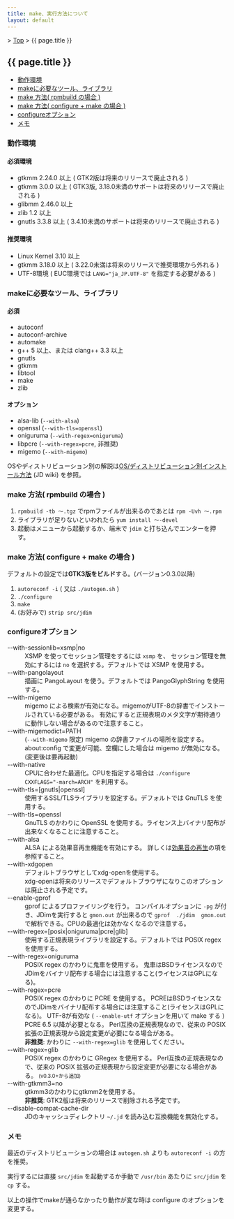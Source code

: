 ```yaml
---
title: make、実行方法について
layout: default
---
```


&gt; [Top](../) &gt; {{ page.title }}

## {{ page.title }}

- [動作環境](#environment)
- [makeに必要なツール、ライブラリ](#requirement)
- [make 方法( rpmbuild の場合 )](#make-rpmbuild)
- [make 方法( configure + make の場合 )](#make-configure)
- [configureオプション](#configure-option)
- [メモ](#memo)


<a name="environment"></a>
### 動作環境

#### 必須環境
- gtkmm 2.24.0 以上 ( GTK2版は将来のリリースで廃止される )
- gtkmm 3.0.0 以上 ( GTK3版, 3.18.0未満のサポートは将来のリリースで廃止される )
- glibmm 2.46.0 以上
- zlib 1.2 以上
- gnutls 3.3.8 以上 ( 3.4.10未満のサポートは将来のリリースで廃止される )

#### 推奨環境
- Linux Kernel 3.10 以上
- gtkmm 3.18.0 以上 ( 3.22.0未満は将来のリリースで推奨環境から外れる )
- UTF-8環境 ( EUC環境では `LANG="ja_JP.UTF-8"` を指定する必要がある )


<a name="requirement"></a>
### makeに必要なツール、ライブラリ

#### 必須
- autoconf
- autoconf-archive
- automake
- g++ 5 以上、または clang++ 3.3 以上
- gnutls
- gtkmm
- libtool
- make
- zlib

#### オプション
- alsa-lib (`--with-alsa`)
- openssl (`--with-tls=openssl`)
- oniguruma (`--with-regex=oniguruma`)
- libpcre (`--with-regex=pcre`, 非推奨)
- migemo (`--with-migemo`)

OSやディストリビューション別の解説は[OS/ディストリビューション別インストール方法][wiki-install] (JD wiki) を参照。


<a name="make-rpmbuild"></a>
### make 方法( rpmbuild の場合 )
1. `rpmbuild -tb 〜.tgz` でrpmファイルが出来るのであとは `rpm -Uvh 〜.rpm`
2. ライブラリが足りないといわれたら `yum install 〜-devel`
3. 起動はメニューから起動するか、端末で `jdim` と打ち込んでエンターを押す。


<a name="make-configure"></a>
### make 方法( configure + make の場合 )
デフォルトの設定では**GTK3版をビルド**する。(バージョン0.3.0以降)

1. `autoreconf -i` ( 又は `./autogen.sh` )
2. `./configure`
3. `make`
4. (お好みで) `strip src/jdim`


<a name="configure-option"></a>
### configureオプション
<dl>
  <dt>--with-sessionlib=xsmp|no</dt>
  <dd>
    XSMP を使ってセッション管理をするには <code>xsmp</code> を、
    セッション管理を無効にするには <code>no</code> を選択する。デフォルトでは XSMP を使用する。
  </dd>
  <dt>--with-pangolayout</dt>
  <dd>描画に PangoLayout を使う。デフォルトでは PangoGlyphString を使用する。</dd>
  <dt>--with-migemo</dt>
  <dd>
    migemo による検索が有効になる。migemoがUTF-8の辞書でインストールされている必要がある。
    有効にすると正規表現のメタ文字が期待通りに動作しない場合があるので注意すること。
  </dd>
  <dt>--with-migemodict=PATH</dt>
  <dd>
    (<code>--with-migemo</code> 限定) migemo の辞書ファイルの場所を設定する。
    about:config で変更が可能、空欄にした場合は migemo が無効になる。(変更後は要再起動)
  </dd>
  <dt>--with-native</dt>
  <dd>CPUに合わせた最適化。CPUを指定する場合は <code>./configure CXXFLAGS="-march=ARCH"</code> を利用する。</dd>

  <dt>--with-tls=[gnutls|openssl]</dt>
  <dd>使用するSSL/TLSライブラリを設定する。デフォルトでは GnuTLS を使用する。</dd>
  <dt>--with-tls=openssl</dt>
  <dd>GnuTLS のかわりに OpenSSL を使用する。ライセンス上バイナリ配布が出来なくなることに注意すること。</dd>

  <dt>--with-alsa</dt>
  <dd>ALSA による効果音再生機能を有効にする。
  詳しくは<a href="{{ site.baseurl }}/sound/">効果音の再生</a>の項を参照すること。</dd>
  <dt>--with-xdgopen</dt>
  <dd>
    デフォルトブラウザとしてxdg-openを使用する。<br>
    xdg-openは将来のリリースでデフォルトブラウザになりこのオプションは廃止される予定です。
  </dd>
  <dt>--enable-gprof</dt>
  <dd>
    gprof によるプロファイリングを行う。
    コンパイルオプションに <code>-pg</code> が付き、JDimを実行すると <code>gmon.out</code> が出来るので
    <code>gprof  ./jdim  gmon.out</code> で解析できる。CPUの最適化は効かなくなるので注意する。
  </dd>

  <dt>--with-regex=[posix|oniguruma|pcre|glib]</dt>
  <dd>使用する正規表現ライブラリを設定する。デフォルトでは POSIX regex を使用する。</dd>
  <dt>--with-regex=oniguruma</dt>
  <dd>
    POSIX regex のかわりに鬼車を使用する。
    鬼車はBSDライセンスなのでJDimをバイナリ配布する場合には注意すること(ライセンスはGPLになる)。
  </dd>
  <dt>--with-regex=pcre</dt>
  <dd>
    POSIX regex のかわりに PCRE を使用する。
    PCREはBSDライセンスなのでJDimをバイナリ配布する場合には注意すること(ライセンスはGPLになる)。
    UTF-8が有効な ( <code>--enable-utf</code> オプションを用いて make する ) PCRE 6.5 以降が必要となる。
    Perl互換の正規表現なので、従来の POSIX 拡張の正規表現から設定変更が必要になる場合がある。
    <br><strong>非推奨</strong>: かわりに <code>--with-regex=glib</code> を使用してください。
  </dd>
  <dt>--with-regex=glib</dt>
  <dd>
    POSIX regex のかわりに GRegex を使用する。
    Perl互換の正規表現なので、従来の POSIX 拡張の正規表現から設定変更が必要になる場合がある。
    <small>(v0.3.0+から追加)</small>
  </dd>

  <dt>--with-gtkmm3=no</dt>
  <dd>gtkmm3のかわりにgtkmm2を使用する。<br><strong>非推奨</strong>: GTK2版は将来のリリースで削除される予定です。</dd>

  <dt>--disable-compat-cache-dir</dt>
  <dd>JDのキャッシュディレクトリ <code>~/.jd</code> を読み込む互換機能を無効化する。</dd>
</dl>


<a name="memo"></a>
### メモ
最近のディストリビューションの場合は `autogen.sh` よりも `autoreconf -i` の方を推奨。

実行するには直接 `src/jdim` を起動するか手動で `/usr/bin` あたりに `src/jdim` を `cp` する。

以上の操作でmakeが通らなかったり動作が変な時は configure のオプションを変更する。


[wiki-install]: https://ja.osdn.net/projects/jd4linux/wiki/OS%2F%E3%83%87%E3%82%A3%E3%82%B9%E3%83%88%E3%83%AA%E3%83%93%E3%83%A5%E3%83%BC%E3%82%B7%E3%83%A7%E3%83%B3%E5%88%A5%E3%82%A4%E3%83%B3%E3%82%B9%E3%83%88%E3%83%BC%E3%83%AB%E6%96%B9%E6%B3%95

